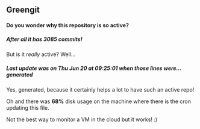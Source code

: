 ## Greengit

#### Do you wonder why this repository is so active?

##### After all it has 3085 commits!

But is it *really* active? Well...

##### Last update was on Thu Jun 20 at 09:25:01 when those lines were... generated

Yes, generated, because it certainly helps a lot to have such an active repo!

Oh and there was **68%** disk usage on the machine
where there is the cron updating this file.

Not the best way to monitor a VM in the cloud but it works! :)
